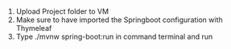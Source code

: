 1. Upload Project folder to VM
2. Make sure to have imported the Springboot configuration with Thymeleaf
3. Type ./mvnw spring-boot:run in command terminal and run

